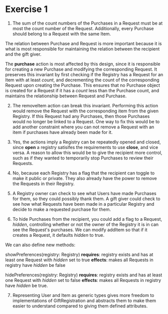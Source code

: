 # Exercise 1

1. The sum of the count numbers of the Purchases in a Request must be at most the count number of the Request. Additionally, every Purchase should belong to a Request with the same Item.

The relation between Purchase and Request is more important because it is what is most responsible for maintaining the relation between the recipient and the gift giver.

The **purchase** action is most affected by this design, since it is responsible for creating a new Purchase and modifying the corresponding Request. It preserves this invariant by first checking if the Registry has a Request for an Item with at least _count_, and decrementing the count of the corresponding Request upon creating the Purchase. This ensures that no Purchase object is created for a Request if it has a _count_ less than the Purchase count, and maintains the relationship between Request and Purchase.

2. The removeItem action can break this invariant. Performing this action would remove the Request with the corresponding item from the given Registry. If this Request had any Purchases, then those Purchases would no longer be linked to a Request. One way to fix this would be to add another constraint where you can not remove a Request with an item if purchases have already been made for it.

3. Yes, the actions imply a Registry can be repeatedly opened and closed, since **open** a registry satisifes the requirements to use **close**, and vice versa. A reason to allow this would be to give the recipient more control, such as if they wanted to temporarily stop Purchases to review their Requests.

4. No, because each Registry has a flag that the recipient can toggle to make it public or private. They also already have the power to remove the Requests in their Registry.

5. A Registry owner can check to see what Users have made Purchases for them, so they could possibly thank them. A gift giver could check to see how what Requests have been made in a particular Registry and decide to make a requested purchase for them.

6. To hide Purchases from the recipient, you could add a flag to a Request, _hidden_, controlling whether or not the owner of the Registry it is in can see the Request's purchases. We can modify addItem so that if it creates a Request, it defaults _hidden_ to true.

We can also define new methods:

showPreferences(registry: Registry)
**requires**: registry exists and has at least one Request with _hidden_ set to true
**effects**: makes all Requests in registry have _hidden_ be false

hidePreferences(registry: Registry)
**requires**: registry exists and has at least one Request with _hidden_ set to false
**effects**: makes all Requests in registry have _hidden_ be true.

7. Representing User and Item as generic types gives more freedom to implementations of GiftRegistration and abstracts them to make them easier to understand compared to giving them defined attributes.
